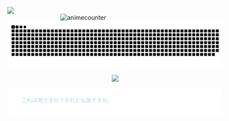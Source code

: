 <img align="left" width="380" src="https://github-readme-stats.vercel.app/api?username=ShinoKana&show_icons=true&theme=monokai" count_private=true />
<img align="right" width="380" src="https://count.getloli.com/get/@ShinoKana?theme=asoul" alt="animecounter" />
<img align="center" src="https://github.com/ShinoKana/ShinoKana/blob/main/github-contribution-grid-snake.svg" width="1000" />
<p align="center">
  <img src="https://i.imgur.com/kacFnHV.gif" width="300" align="center" />
  <br/><br/>
  <img src="https://github.com/ShinoKana/ShinoKana/blob/main/text_animation.svg" width="500" align="center" />
</p>
